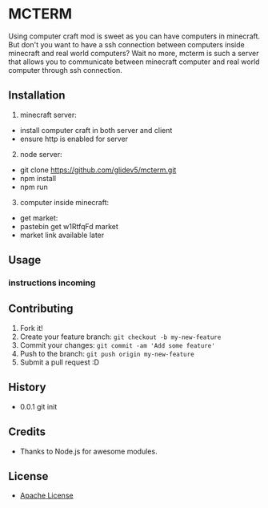 # MCTERM
Using computer craft mod is sweet as you can have computers in minecraft. But don't you want to have a ssh connection between computers inside minecraft and real world computers? Wait no more, mcterm is such a server that allows you to communicate between minecraft computer and real world computer through ssh connection.

## Installation
1. minecraft server:
 * install computer craft in both server and client
 * ensure http is enabled for server

2. node server:
 * git clone https://github.com/glidev5/mcterm.git
 * npm install
 * npm run

3. computer inside minecraft:
 * get market:
 *   pastebin get w1RtfqFd market
 * market link available later

## Usage
### instructions incoming

## Contributing
1. Fork it!
2. Create your feature branch: `git checkout -b my-new-feature`
3. Commit your changes: `git commit -am 'Add some feature'`
4. Push to the branch: `git push origin my-new-feature`
5. Submit a pull request :D

## History
 * 0.0.1  git init

## Credits
 * Thanks to Node.js for awesome modules.

## License
 * [Apache License](http://www.apache.org/licenses/LICENSE-2.0)
